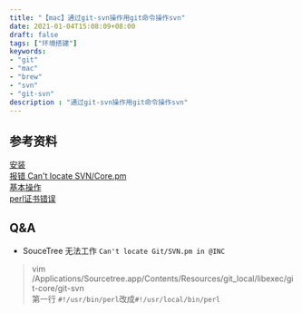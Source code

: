 ```yaml
---
title: "【mac】通过git-svn操作用git命令操作svn"
date: 2021-01-04T15:08:09+08:00
draft: false
tags: ["环境搭建"]
keywords:
- "git"
- "mac"
- "brew"
- "svn"
- "git-svn"
description : "通过git-svn操作用git命令操作svn"
---
```


## 参考资料
[安装](https://github.com/hfdiao/git-svn-tutorial/blob/master/install-git-svn.md)  
[报错 Can't locate SVN/Core.pm](https://www.jianshu.com/p/6a3afcb59fa9)  
[基本操作](https://tonybai.com/2019/06/25/using-git-with-svn-repo/)  
[perl证书错误](https://github.com/SSLMate/sslmate/issues/30)

## Q&A
- SouceTree 无法工作 `Can't locate Git/SVN.pm in @INC`
> vim /Applications/Sourcetree.app/Contents/Resources/git_local/libexec/git-core/git-svn   
> 第一行 `#!/usr/bin/perl`改成`#!/usr/local/bin/perl`
